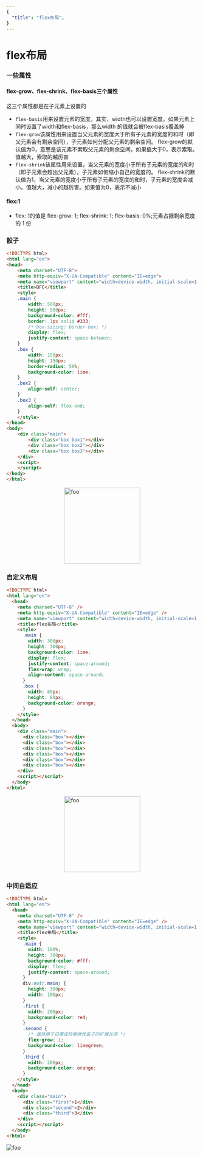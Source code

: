 ```yaml
---
{
  "title": "flex布局",
}
---
```

# flex布局

### 一些属性

#### flex-grow、flex-shrink、flex-basis三个属性

这三个属性都是在子元素上设置的

- `flex-basis`用来设置元素的宽度，其实，width也可以设置宽度。如果元素上同时设置了width和flex-basis，那么width 的值就会被flex-basis覆盖掉
- `flex-grow`该属性用来设置当父元素的宽度大于所有子元素的宽度的和时（即父元素会有剩余空间），子元素如何分配父元素的剩余空间。 flex-grow的默认值为0，意思是该元素不索取父元素的剩余空间，如果值大于0，表示索取。值越大，索取的越厉害
- `flex-shrink`该属性用来设置，当父元素的宽度小于所有子元素的宽度的和时（即子元素会超出父元素），子元素如何缩小自己的宽度的。 flex-shrink的默认值为1，当父元素的宽度小于所有子元素的宽度的和时，子元素的宽度会减小。值越大，减小的越厉害。如果值为0，表示不减小

#### flex:1

- flex: 1的值是 flex-grow: 1; flex-shrink: 1; flex-basis: 0%;元素占据剩余宽度的 1 份

### 骰子

```html
<!DOCTYPE html>
<html lang="en">
<head>
    <meta charset="UTF-8">
    <meta http-equiv="X-UA-Compatible" content="IE=edge">
    <meta name="viewport" content="width=device-width, initial-scale=1.0">
    <title>BFC</title>
    <style>
    .main {
        width: 500px;
        height: 500px;
        background-color: #fff;
        border: 1px solid #333;
        /* box-sizing: border-box; */
        display: flex;
        justify-content: space-between;
    }
    .box {
        width: 150px;
        height: 150px;
        border-radius: 50%;
        background-color: lime;
    }
    .box2 {
        align-self: center;
    }
    .box3 {
        align-self: flex-end;
    }
    </style>
</head>
<body>
    <div class="main">
        <div class="box box1"></div>
        <div class="box box2"></div>
        <div class="box box3"></div>
    </div>
    <script>
    </script>
</body>
</html>

```

<img class="img" :src="$withBase('/css/flex骰子.png')" alt="foo"></img>
<style>
  .img {
    width:200px;
    display:block;
    margin:0 auto;
  }
</style>

### 自定义布局

```html
<!DOCTYPE html>
<html lang="en">
  <head>
    <meta charset="UTF-8" />
    <meta http-equiv="X-UA-Compatible" content="IE=edge" />
    <meta name="viewport" content="width=device-width, initial-scale=1.0" />
    <title>flex布局</title>
    <style>
      .main {
        width: 300px;
        height: 300px;
        background-color: lime;
        display: flex;
        justify-content: space-around;
        flex-wrap: wrap;
        align-content: space-around;
      }
      .box {
        width: 80px;
        height: 80px;
        background-color: orange;
      }
    </style>
  </head>
  <body>
    <div class="main">
      <div class="box"></div>
      <div class="box"></div>
      <div class="box"></div>
      <div class="box"></div>
      <div class="box"></div>
      <div class="box"></div>
    </div>
    <script></script>
  </body>
</html>

```

<img class="img" :src="$withBase('/css/布局1.png')" alt="foo"></img>

### 中间自适应

```html
<!DOCTYPE html>
<html lang="en">
  <head>
    <meta charset="UTF-8" />
    <meta http-equiv="X-UA-Compatible" content="IE=edge" />
    <meta name="viewport" content="width=device-width, initial-scale=1.0" />
    <title>flex布局</title>
    <style>
      .main {
        width: 100%;
        height: 300px;
        background-color: #fff;
        display: flex;
        justify-content: space-around;
      }
      div:not(.main) {
        height: 300px;
        width: 100px;
      }
      .first {
        width: 200px;
        background-color: red;
      }
      .second {
        /* 属性用于设置或检索弹性盒子的扩展比率 */
        flex-grow: 1; 
        background-color: limegreen;
      }
      .third {
        width: 200px;
        background-color: orange;
      }
    </style>
  </head>
  <body>
    <div class="main">
      <div class="first">1</div>
      <div class="second">2</div>
      <div class="third">3</div>
    </div>
    <script></script>
  </body>
</html>
```

<img  :src="$withBase('/css/中间自适应.png')" alt="foo"></img>
